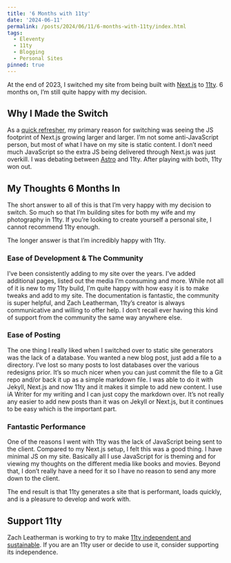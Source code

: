 ```yaml
---
title: '6 Months with 11ty'
date: '2024-06-11'
permalink: /posts/2024/06/11/6-months-with-11ty/index.html
tags:
  - Eleventy
  - 11ty
  - Blogging
  - Personal Sites
pinned: true
---
```


At the end of 2023, I switched my site from being built with [Next.js](https://nextjs.org/) to [11ty](https://www.11ty.dev/). 6 months on, I’m still quite happy with my decision.
<!-- excerpt -->

## Why I Made the Switch

As a [quick refresher](https://kpwags.com/posts/2023/12/14/switching-to-eleventy/), my primary reason for switching was seeing the JS footprint of Next.js growing larger and larger. I’m not some anti-JavaScript person, but most of what I have on my site is static content. I don’t need much JavaScript so the extra JS being delivered through Next.js was just overkill. I was debating between [Astro](https://astro.build/) and 11ty. After playing with both, 11ty won out.

## My Thoughts 6 Months In

The short answer to all of this is that I’m very happy with my decision to switch. So much so that I’m building sites for both my wife and my photography in 11ty. If you’re looking to create yourself a personal site, I cannot recommend 11ty enough.

The longer answer is that I’m incredibly happy with 11ty.

### Ease of Development & The Community

I’ve been consistently adding to my site over the years. I’ve added additional pages, listed out the media I’m consuming and more. While not all of it is new to my 11ty build, I’m quite happy with how easy it is to make tweaks and add to my site. The documentation is fantastic, the community is super helpful, and Zach Leatherman, 11ty’s creator is always communicative and willing to offer help. I don’t recall ever having this kind of support from the community the same way anywhere else.

### Ease of Posting

The one thing I really liked when I switched over to static site generators was the lack of a database. You wanted a new blog post, just add a file to a directory. I’ve lost so many posts to lost databases over the various redesigns prior. It’s so much nicer when you can just commit the file to a Git repo and/or back it up as a simple markdown file. I was able to do it with Jekyll, Next.js and now 11ty and it makes it simple to add new content. I use iA Writer for my writing and I can just copy the markdown over. It’s not really any easier to add  new posts than it was on Jekyll or Next.js, but it continues to be easy which is the important part.

### Fantastic Performance

One of the reasons I went with 11ty was the lack of JavaScript being sent to the client. Compared to my Next.js setup, I felt this was a good thing. I have minimal JS on my site. Basically all I use JavaScript for is theming and for viewing my thoughts on the different media like books and movies. Beyond that, I don’t really have a need for it so I have no reason to send any more down to the client.

The end result is that 11ty generates a site that is performant, loads quickly, and is a pleasure to develop and work with.

## Support 11ty

Zach Leatherman is working to try to make [11ty independent and sustainable](https://www.11ty.dev/blog/sustainability-fundraising/). If you are an 11ty user or decide to use it, consider supporting its independence.